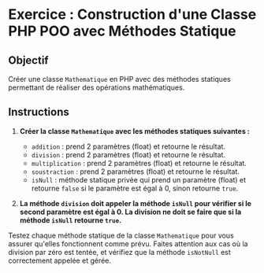 # Exercice : Construction d'une Classe PHP POO avec Méthodes Statique

## Objectif

Créer une classe `Mathematique` en PHP avec des méthodes statiques permettant de réaliser des opérations mathématiques.

## Instructions

1. **Créer la classe `Mathematique` avec les méthodes statiques suivantes :**

   - `addition` : prend 2 paramètres (float) et retourne le résultat.
   - `division` : prend 2 paramètres (float) et retourne le résultat.
   - `multiplication` : prend 2 paramètres (float) et retourne le résultat.
   - `soustraction` : prend 2 paramètres (float) et retourne le résultat.
   - `isNull` : méthode statique privée qui prend un paramètre (float) et retourne `false` si le paramètre est égal à 0, sinon retourne `true`.

2. **La méthode `division` doit appeler la méthode `isNull` pour vérifier si le second paramètre est égal à 0. La division ne doit se faire que si la méthode `isNull` retourne `true`.**

Testez chaque méthode statique de la classe `Mathematique` pour vous assurer qu'elles fonctionnent comme prévu. Faites attention aux cas où la division par zéro est tentée, et vérifiez que la méthode `isNotNull` est correctement appelée et gérée.
